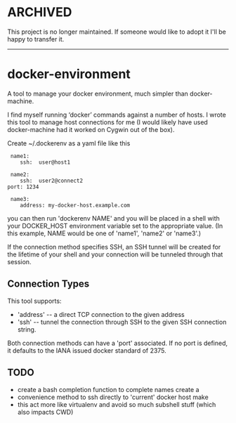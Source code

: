 ARCHIVED
========

This project is no longer maintained.  If someone would like to adopt it I'll be happy to transfer it.

---

# docker-environment 

A tool to manage your docker environment, much simpler than
docker-machine.

I find myself running ‘docker’ commands against a number of hosts.  I
wrote this tool to manage host connections for me (I would likely have
used docker-machine had it worked on Cygwin out of the box).

Create ~/.dockerenv as a yaml file like this

     name1:
        ssh:  user@host1
     
     name2:
        ssh:  user2@connect2
	port: 1234

     name3:
        address: my-docker-host.example.com

you can then run 'dockerenv NAME' and you will be placed in a shell
with your DOCKER_HOST environment variable set to the appropriate
value.  (In this example, NAME would be one of 'name1', 'name2' or
'name3'.)

If the connection method specifies SSH, an SSH tunnel will be created
for the lifetime of your shell and your connection will be tunneled
through that session.

## Connection Types

This tool supports:

* 'address' -- a direct TCP connection to the given address
* 'ssh' -- tunnel the connection through SSH to the given SSH connection string.

Both connection methods can have a 'port' associated.  If no port is
defined, it defaults to the IANA issued docker standard of 2375.


TODO
----

* create a bash completion function to complete names create a
* convenience method to ssh directly to 'current' docker host make
* this act more like virtualenv and avoid so much subshell stuff
  (which also impacts CWD)
